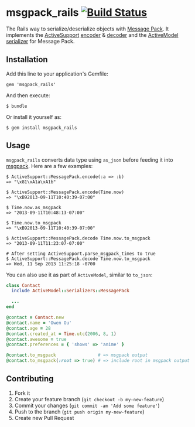 # msgpack_rails [![Build Status](https://travis-ci.org/jingweno/msgpack_rails.png?branch=master)](https://travis-ci.org/jingweno/msgpack_rails)

The Rails way to serialize/deserialize objects with [Message Pack](http://msgpack.org).
It implements the [ActiveSupport](http://rubygems.org/gems/activesupport) [encoder](https://github.com/jingweno/msgpack_rails/blob/master/lib/msgpack_rails/activesupport/message_pack/encoding.rb) & [decoder](https://github.com/jingweno/msgpack_rails/blob/master/lib/msgpack_rails/activesupport/message_pack/decoding.rb) and the [ActiveModel](http://rubygems.org/gems/activemodel) [serializer](https://github.com/jingweno/msgpack_rails/blob/master/lib/msgpack_rails/activemodel/serializers/message_pack.rb) for Message Pack.

## Installation

Add this line to your application's Gemfile:

    gem 'msgpack_rails'

And then execute:

    $ bundle

Or install it yourself as:

    $ gem install msgpack_rails

## Usage

`msgpack_rails` converts data type using `as_json` before feeding it into [msgpack](http://rubygems.org/gems/msgpack).
Here are a few examples:

    $ ActiveSupport::MessagePack.encode(:a => :b)
    => "\x81\xA1a\xA1b"

    $ ActiveSupport::MessagePack.encode(Time.now)
    => "\xB92013-09-11T10:40:39-07:00"

    $ Time.now.as_msgpack
    => "2013-09-11T10:48:13-07:00"

    $ Time.now.to_msgpack
    => "\xB92013-09-11T10:40:39-07:00"

    $ ActiveSupport::MessagePack.decode Time.now.to_msgpack
    => "2013-09-11T11:23:07-07:00"

    # After setting ActiveSupport.parse_msgpack_times to true
    $ ActiveSupport::MessagePack.decode Time.now.to_msgpack
    => Wed, 11 Sep 2013 11:25:18 -0700

You can also use it as part of `ActiveModel`, similar to `to_json`:

```ruby
class Contact
  include ActiveModel::Serializers::MessagePack

  ...
end

@contact = Contact.new
@contact.name = 'Owen Ou'
@contact.age = 28
@contact.created_at = Time.utc(2006, 8, 1)
@contact.awesome = true
@contact.preferences = { 'shows' => 'anime' }

@contact.to_msgpack                # => msgpack output
@contact.to_msgpack(:root => true) # => include root in msgpack output
```


## Contributing

1. Fork it
2. Create your feature branch (`git checkout -b my-new-feature`)
3. Commit your changes (`git commit -am 'Add some feature'`)
4. Push to the branch (`git push origin my-new-feature`)
5. Create new Pull Request
